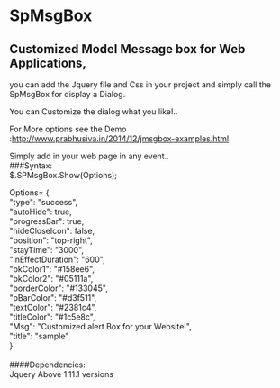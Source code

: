 SpMsgBox
========

## Customized Model Message box for Web Applications,  <br>
you can add the Jquery file and Css in your project and simply call the SpMsgBox for display a Dialog.  <br>
 

You can Customize the dialog what you like!..  <br>

For More options see the Demo :http://www.prabhusiva.in/2014/12/jmsgbox-examples.html  <br>

Simply add in your web page in any event.. <br>
###Syntax:  <br>
$.SPMsgBox.Show(Options);  <br>

Options=  {   <br>
  "type": "success",<br>
  "autoHide": true,<br>
  "progressBar": true,<br>
  "hideCloseIcon": false,<br>
  "position": "top-right",<br>
  "stayTime": "3000",<br>
  "inEffectDuration": "600",<br>
  "bkColor1": "#158ee6",<br>
  "bkColor2": "#05111a",<br>
  "borderColor": "#133045",<br>
  "pBarColor": "#d3f511",<br>
  "textColor": "#2381c4",<br>
  "titleColor": "#1c5e8c",<br>
  "Msg": "Customized alert Box for your Website!",<br>
  "title": "sample"<br>
}<br><br>
####Dependencies: <br> Jquery Above 1.11.1 versions</br>

